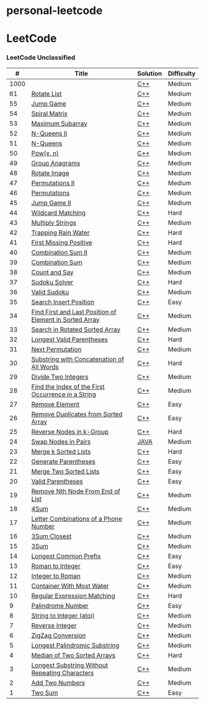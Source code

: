 # personal-leetcode

LeetCode
========

### LeetCode Unclassified


| # | Title | Solution | Difficulty |
|---| ----- | -------- | ---------- |
|1000|[]()| [C++]()|Medium|
|61|[Rotate List](https://leetcode.com/problems/rotate-list/)| [C++](https://github.com/brian09088/personal-leetcode/blob/main/cpp/(61)%20Rotate%20List.cpp)|Medium|
|55|[Jump Game](https://leetcode.com/problems/jump-game/description/)| [C++](https://github.com/brian09088/personal-leetcode/blob/main/cpp/(55)%20Jump%20Game.cpp)|Medium|
|54|[Spiral Matrix](https://leetcode.com/problems/spiral-matrix/)| [C++](https://github.com/brian09088/personal-leetcode/blob/main/cpp/(54)%20Spiral%20Matrix.cpp)|Medium|
|53|[Maximum Subarray](https://leetcode.com/problems/maximum-subarray/)| [C++](https://github.com/brian09088/personal-leetcode/blob/main/cpp/(53)%20Maximum%20Subarray.cpp)|Medium|
|52|[N-Queens II](https://leetcode.com/problems/n-queens-ii/)| [C++](https://github.com/brian09088/personal-leetcode/blob/main/cpp/(52)%20N-Queens%20II.cpp)|Medium|
|51|[N-Queens](https://leetcode.com/problems/n-queens/)| [C++](https://github.com/brian09088/personal-leetcode/blob/main/cpp/(51)%20N-Queens.cpp)|Medium|
|50|[Pow(x, n)](https://leetcode.com/problems/powx-n/description/)| [C++](https://github.com/brian09088/personal-leetcode/blob/main/cpp/(50-2)%20Pow(x%2C%20n).cpp)|Medium|
|49|[Group Anagrams](https://leetcode.com/problems/group-anagrams/)| [C++](https://github.com/brian09088/personal-leetcode/blob/main/cpp/(49-2)%20Group%20Anagrams.cpp)|Medium|
|48|[Rotate Image](https://leetcode.com/problems/rotate-image/)| [C++](https://github.com/brian09088/personal-leetcode/blob/main/cpp/(48)%20Rotate%20Image.cpp)|Medium|
|47|[Permutations II](https://leetcode.com/problems/permutations-ii/)| [C++](https://github.com/brian09088/personal-leetcode/blob/main/cpp/(47)%20Permutations%20II.cpp)|Medium|
|46|[Permutations](https://leetcode.com/problems/permutations/)| [C++](https://github.com/brian09088/personal-leetcode/blob/main/cpp/(46)%20Permutations.cpp)|Medium|
|45|[Jump Game II](https://leetcode.com/problems/jump-game-ii/)| [C++](https://github.com/brian09088/personal-leetcode/blob/main/cpp/(45)%20Jump%20Game%20II.cpp)|Medium|
|44|[Wildcard Matching](https://leetcode.com/problems/wildcard-matching/)| [C++](https://github.com/brian09088/personal-leetcode/blob/main/cpp/(44)%20Wildcard%20Matching.cpp)|Hard|
|43|[Multiply Strings](https://leetcode.com/problems/multiply-strings/)| [C++](https://github.com/brian09088/personal-leetcode/blob/main/cpp/(43)%20Multiply%20Strings.cpp)|Medium|
|42|[Trapping Rain Water](https://leetcode.com/problems/trapping-rain-water/)| [C++](https://github.com/brian09088/personal-leetcode/blob/main/cpp/(42-1)%20Trapping%20Rain%20Water.cpp)|Hard|
|41|[First Missing Positive](https://leetcode.com/problems/first-missing-positive/)| [C++](https://github.com/brian09088/personal-leetcode/blob/main/cpp/(41)%20First%20Missing%20Positive.cpp)|Hard|
|40|[Combination Sum II](https://leetcode.com/problems/combination-sum-ii/)| [C++](https://github.com/brian09088/personal-leetcode/blob/main/cpp/(40)%20Combination%20Sum%20II.cpp)|Medium|
|39|[Combination Sum](https://leetcode.com/problems/combination-sum/)| [C++](https://github.com/brian09088/personal-leetcode/blob/main/cpp/(39)%20Combination%20Sum.cpp)|Medium|
|38|[Count and Say](https://leetcode.com/problems/count-and-say/)| [C++](https://github.com/brian09088/personal-leetcode/blob/main/cpp/(38)%20Count%20and%20Say.cpp)|Medium|
|37|[Sudoku Solver](https://leetcode.com/problems/sudoku-solver/)| [C++](https://github.com/brian09088/personal-leetcode/blob/main/cpp/(37)%20Sudoku%20Solver.cpp)|Hard|
|36|[Valid Sudoku](https://leetcode.com/problems/valid-sudoku/)| [C++](https://github.com/brian09088/personal-leetcode/blob/main/cpp/(36)%20Valid%20Sudoku.cpp)|Medium|
|35|[Search Insert Position](https://leetcode.com/problems/search-insert-position/)| [C++](https://github.com/brian09088/personal-leetcode/blob/main/cpp/(35)%20Search%20Insert%20Position.cpp)|Easy|
|34|[Find First and Last Position of Element in Sorted Array](https://leetcode.com/problems/find-first-and-last-position-of-element-in-sorted-array/)| [C++](https://github.com/brian09088/personal-leetcode/blob/main/cpp/(34)%20Find%20First%20and%20Last%20Position%20of%20Element%20in%20Sorted%20Array.cpp)|Medium|
|33|[Search in Rotated Sorted Array](https://leetcode.com/problems/search-in-rotated-sorted-array/)| [C++](https://github.com/brian09088/personal-leetcode/blob/main/cpp/(33)%20Search%20in%20Rotated%20Sorted%20Array.cpp)|Medium|
|32|[Longest Valid Parentheses](https://leetcode.com/problems/longest-valid-parentheses/)| [C++](https://github.com/brian09088/personal-leetcode/blob/main/cpp/(32)%20Longest%20Valid%20Parentheses.cpp)|Hard|
|31|[Next Permutation](https://leetcode.com/problems/next-permutation/)| [C++](https://github.com/brian09088/personal-leetcode/blob/main/cpp/(31)%20Next%20Permutation.cpp)|Medium|
|30|[Substring with Concatenation of All Words](https://leetcode.com/problems/substring-with-concatenation-of-all-words/)| [C++](https://github.com/brian09088/personal-leetcode/blob/main/cpp/(30)%20Substring%20with%20Concatenation%20of%20All%20Words.cpp)|Hard|
|29|[Divide Two Integers](https://leetcode.com/problems/divide-two-integers/)| [C++](https://github.com/brian09088/personal-leetcode/blob/main/cpp/(29)%20Divide%20Two%20Integers.cpp)|Medium|
|28|[Find the Index of the First Occurrence in a String](https://leetcode.com/problems/find-the-index-of-the-first-occurrence-in-a-string/)| [C++](https://github.com/brian09088/personal-leetcode/blob/main/cpp/(28)%20Find%20the%20Index%20of%20the%20First%20Occurrence%20in%20a%20String.cpp)|Medium|
|27|[Remove Element](https://leetcode.com/problems/remove-element/)| [C++](https://github.com/brian09088/personal-leetcode/blob/main/cpp/(27)%20Remove%20Element.cpp)|Easy|
|26|[Remove Duplicates from Sorted Array](https://leetcode.com/problems/remove-duplicates-from-sorted-array/)| [C++](https://github.com/brian09088/personal-leetcode/blob/main/cpp/(26)%20Remove%20Duplicates%20from%20Sorted%20Array.cpp)|Easy|
|25|[Reverse Nodes in k-Group](https://leetcode.com/problems/reverse-nodes-in-k-group/)| [C++](https://github.com/brian09088/personal-leetcode/blob/main/cpp/(25)%20Reverse%20Nodes%20in%20k-Group.cpp)|Hard|
|24|[Swap Nodes in Pairs](https://leetcode.com/problems/swap-nodes-in-pairs/)| [JAVA](https://github.com/brian09088/personal-leetcode/blob/main/cpp/(24)%20Swap%20Nodes%20in%20Pairs.java)|Medium|
|23|[Merge k Sorted Lists](https://leetcode.com/problems/merge-k-sorted-lists/)| [C++](https://github.com/brian09088/personal-leetcode/blob/main/cpp/(23)%20Merge%20k%20Sorted%20Lists.cpp)|Hard|
|22|[Generate Parentheses](https://leetcode.com/problems/generate-parentheses/)| [C++](https://github.com/brian09088/personal-leetcode/blob/main/cpp/(22)%20Generate%20Parentheses.cpp)|Easy|
|21|[Merge Two Sorted Lists](https://leetcode.com/problems/merge-two-sorted-lists/)| [C++](https://github.com/brian09088/personal-leetcode/blob/main/cpp/(21)%20Merge%20Two%20Sorted%20Lists.cpp)|Easy|
|20|[Valid Parentheses](https://leetcode.com/problems/valid-parentheses/)| [C++](https://github.com/brian09088/personal-leetcode/blob/main/cpp/(20)%20Valid%20Parentheses.cpp)|Easy|
|19|[Remove Nth Node From End of List](https://leetcode.com/problems/remove-nth-node-from-end-of-list/)| [C++](https://github.com/brian09088/personal-leetcode/blob/main/cpp/(19)%20Remove%20Nth%20Node%20From%20End%20of%20List.cpp)|Medium|
|18|[4Sum](https://leetcode.com/problems/4sum/)| [C++](https://github.com/brian09088/personal-leetcode/blob/main/cpp/(18)%204Sum.cpp)|Medium|
|17|[Letter Combinations of a Phone Number](https://leetcode.com/problems/letter-combinations-of-a-phone-number/)| [C++](https://github.com/brian09088/personal-leetcode/blob/main/cpp/(17)%20Letter%20Combinations%20of%20a%20Phone%20Number.cpp)|Medium|
|16|[3Sum Closest](https://leetcode.com/problems/3sum-closest/)| [C++](https://github.com/brian09088/personal-leetcode/blob/main/cpp/(16)%203Sum%20Closest.cpp)|Medium|
|15|[3Sum](https://leetcode.com/problems/3sum/)| [C++](https://github.com/brian09088/personal-leetcode/blob/main/cpp/(15)%203Sum.cpp)|Medium|
|14|[Longest Common Prefix](https://leetcode.com/problems/longest-common-prefix/)| [C++](https://github.com/brian09088/personal-leetcode/blob/main/cpp/(14)%20Longest%20Common%20Prefix.cpp)|Easy|
|13|[Roman to Integer](https://leetcode.com/problems/roman-to-integer/)| [C++](https://github.com/brian09088/personal-leetcode/blob/main/cpp/(13)%20Roman%20to%20Integer.cpp)|Easy|
|12|[Integer to Roman](https://leetcode.com/problems/integer-to-roman/)| [C++](https://github.com/brian09088/personal-leetcode/blob/main/cpp/(12)%20Integer%20to%20Roman.cpp)|Medium|
|11|[Container With Most Water](https://leetcode.com/problems/container-with-most-water/)| [C++](https://github.com/brian09088/personal-leetcode/blob/main/cpp/(11)%20Container%20With%20Most%20Water.cpp)|Medium|
|10|[Regular Expression Matching](https://leetcode.com/problems/regular-expression-matching/)| [C++](https://github.com/brian09088/personal-leetcode/blob/main/cpp/(10)%20Regular%20Expression%20Matching.cpp)|Hard|
|9|[Palindrome Number](https://leetcode.com/problems/palindrome-number/)| [C++](https://github.com/brian09088/personal-leetcode/blob/main/cpp/(9)%20Palindrome%20Number.cpp)|Easy|
|8|[String to Integer (atoi)](https://leetcode.com/problems/string-to-integer-atoi/)| [C++](https://github.com/brian09088/personal-leetcode/blob/main/cpp/(8)%20String%20to%20Integer%20(atoi).cpp)|Medium|
|7|[Reverse Integer](https://leetcode.com/problems/reverse-integer/)| [C++](https://github.com/brian09088/personal-leetcode/blob/main/cpp/(7)%20Reverse%20Integer.cpp)|Medium|
|6|[ZigZag Conversion](https://leetcode.com/problems/zigzag-conversion/)| [C++](https://github.com/brian09088/personal-leetcode/blob/main/cpp/(6)%20Zigzag%20Conversion.cpp)|Medium|
|5|[Longest Palindromic Substring](https://leetcode.com/problems/longest-palindromic-substring/)| [C++](https://github.com/brian09088/personal-leetcode/blob/main/cpp/(5)%20Longest%20Palindromic%20Substring.cpp)|Medium|
|4|[Median of Two Sorted Arrays](https://leetcode.com/problems/median-of-two-sorted-arrays/)| [C++](https://github.com/brian09088/personal-leetcode/blob/main/cpp/(4)%20Median%20of%20Two%20Sorted%20Arrays.cpp)|Hard|
|3|[Longest Substring Without Repeating Characters](https://leetcode.com/problems/longest-substring-without-repeating-characters/)| [C++](https://github.com/brian09088/personal-leetcode/blob/main/cpp/(3)%20Longest%20Substring%20Without%20Repeating%20Characters.cpp)|Medium|
|2|[Add Two Numbers](https://leetcode.com/problems/add-two-numbers/)| [C++](https://github.com/brian09088/personal-leetcode/blob/main/cpp/(2)%20Add%20Two%20Numbers.cpp)|Medium|
|1|[Two Sum](https://leetcode.com/problems/two-sum/)| [C++](https://github.com/brian09088/personal-leetcode/blob/main/cpp/(1)%20Two%20Sum.cpp)|Easy|
